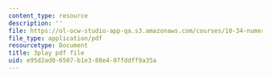 ```yaml
---
content_type: resource
description: ''
file: https://ol-ocw-studio-app-qa.s3.amazonaws.com/courses/10-34-numerical-methods-applied-to-chemical-engineering-fall-2015/e95d2ad06507b1e388e407fddff9a35a_WVAfgCmFonU.pdf
file_type: application/pdf
resourcetype: Document
title: 3play pdf file
uid: e95d2ad0-6507-b1e3-88e4-07fddff9a35a
---
```

